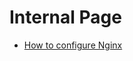 <!-- TITLE: Guest -->
<!-- SUBTITLE: Contents on this page is confidential and can't be exposed to the public -->

# Internal Page
- [How to configure Nginx](/internal/how-to-configure-nginx)